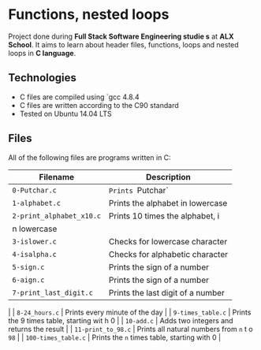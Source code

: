 # Functions, nested loops

Project done during **Full Stack Software Engineering studie
s** at **ALX School**. It aims to learn about header files,
functions, loops and nested loops in **C language**.

## Technologies
* C files are compiled using `gcc 4.8.4
* C files are written according to the C90 standard
* Tested on Ubuntu 14.04 LTS

## Files
All of the following files are programs written in C:

| Filename | Description |
| -------- | ----------- |
| `0-Putchar.c` | `Prints `Putchar` |
| `1-alphabet.c` | Prints the alphabet in lowercase |
| `2-print_alphabet_x10.c` | Prints 10 times the alphabet, i
n lowercase |
| `3-islower.c` | Checks for lowercase character |
| `4-isalpha.c` | Checks for alphabetic character |
| `5-sign.c` | Prints the sign of a number |
| `6-aign.c` | Prints the sign of a number |
| `7-print_last_digit.c` | Prints the last digit of a number
 |
|  `8-24_hours.c` | Prints every minute of the day |
|  `9-times_table.c` | Prints the 9 times table, starting wit
h 0 |
| `10-add.c` | Adds two integers and returns the result |
| `11-print_to_98.c` | Prints all natural numbers from `n` t
o `98` |
| `100-times_table.c` | Prints the `n` times table, starting
 with 0 |
